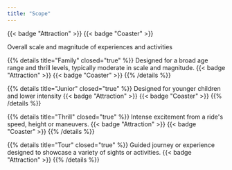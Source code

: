 ```yaml
---
title: "Scope"
---
```


{{< badge "Attraction" >}}
{{< badge "Coaster" >}}


Overall scale and magnitude of experiences and activities

{{% details title="Family" closed="true" %}}
Designed for a broad age range and thrill levels, typically moderate in scale and magnitude.
{{< badge "Attraction" >}}
{{< badge "Coaster" >}}
{{% /details %}}

{{% details title="Junior" closed="true" %}}
Designed for younger children and lower intensity
{{< badge "Attraction" >}}
{{< badge "Coaster" >}}
{{% /details %}}

{{% details title="Thrill" closed="true" %}}
Intense excitement from a ride's speed, height or maneuvers.
{{< badge "Attraction" >}}
{{< badge "Coaster" >}}
{{% /details %}}

{{% details title="Tour" closed="true" %}}
Guided journey or experience designed to showcase a variety of sights or activities.
{{< badge "Attraction" >}}
{{% /details %}}